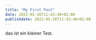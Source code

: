 ```yaml
---
title: "My First Post"
date: 2023-05-26T11:43:48+02:00
publishdate: 2023-05-26T11:43:48+02:00
---
```

das ist ein kleiner Test.
